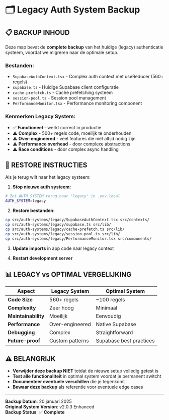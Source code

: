 # 🗂️ Legacy Auth System Backup

## 📋 **BACKUP INHOUD**

Deze map bevat de **complete backup** van het huidige (legacy) authenticatie systeem, voordat we migreren naar de optimale setup.

### **Bestanden:**
- `SupabaseAuthContext.tsx` - Complex auth context met useReducer (560+ regels)
- `supabase.ts` - Huidige Supabase client configuratie
- `cache-prefetch.ts` - Cache prefetching systeem
- `session-pool.ts` - Session pool management
- `PerformanceMonitor.tsx` - Performance monitoring component

### **Kenmerken Legacy System:**
- ✅ **Functioneel** - werkt correct in productie
- ⚠️ **Complex** - 500+ regels code, moeilijk te onderhouden
- ⚠️ **Over-engineered** - veel features die niet altijd nodig zijn
- ⚠️ **Performance overhead** - door complexe abstractions
- ⚠️ **Race conditions** - door complex async handling

## 🔄 **RESTORE INSTRUCTIES**

Als je terug wilt naar het legacy systeem:

1. **Stop nieuwe auth systeem:**
```bash
# Zet AUTH_SYSTEM terug naar 'legacy' in .env.local
AUTH_SYSTEM=legacy
```

2. **Restore bestanden:**
```bash
cp src/auth-systems/legacy/SupabaseAuthContext.tsx src/contexts/
cp src/auth-systems/legacy/supabase.ts src/lib/
cp src/auth-systems/legacy/cache-prefetch.ts src/lib/
cp src/auth-systems/legacy/session-pool.ts src/lib/
cp src/auth-systems/legacy/PerformanceMonitor.tsx src/components/
```

3. **Update imports** in app code naar legacy context

4. **Restart development server**

## 📊 **LEGACY vs OPTIMAL VERGELIJKING**

| Aspect | Legacy System | Optimal System |
|--------|---------------|----------------|
| **Code Size** | 560+ regels | ~100 regels |
| **Complexity** | Zeer hoog | Minimaal |
| **Maintainability** | Moeilijk | Eenvoudig |
| **Performance** | Over-engineered | Native Supabase |
| **Debugging** | Complex | Straightforward |
| **Future-proof** | Custom patterns | Supabase best practices |

## ⚠️ **BELANGRIJK**

- **Verwijder deze backup NIET** totdat de nieuwe setup volledig getest is
- **Test alle functionaliteit** in optimal system voordat je permanent switcht
- **Documenteer eventuele verschillen** die je tegenkomt
- **Bewaar deze backup** als referentie voor eventuele edge cases

---

**Backup Datum**: 20 januari 2025  
**Original System Version**: v2.0.3 Enhanced  
**Backup Status**: ✅ **Complete**
